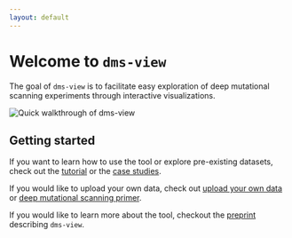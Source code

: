```yaml
---
layout: default
---
```


# Welcome to `dms-view`

The goal of `dms-view` is to facilitate easy exploration of deep mutational scanning experiments through interactive visualizations.

![Quick walkthrough of dms-view](frontpage.gif)

## Getting started

If you want to learn how to use the tool or explore pre-existing datasets, check out the [tutorial](./tutorial) or the [case studies](./casestudies).

If you would like to upload your own data, check out [upload your own data](dataupload) or [deep mutational scanning primer](dms).

If you would like to learn more about the tool, checkout the [preprint](https://www.biorxiv.org/content/10.1101/2020.05.14.096842v1) describing `dms-view`.
